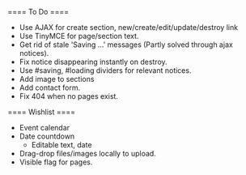 ==== To Do ====
* Use AJAX for create section, new/create/edit/update/destroy link
* Use TinyMCE for page/section text.
* Get rid of stale 'Saving ...' messages (Partly solved through ajax notices).
* Fix notice disappearing instantly on destroy.
* Use #saving, #loading dividers for relevant notices.
* Add image to sections
* Add contact form.
* Fix 404 when no pages exist.

==== Wishlist ====
* Event calendar
* Date countdown
  * Editable text, date
* Drag-drop files/images locally to upload.
* Visible flag for pages.
